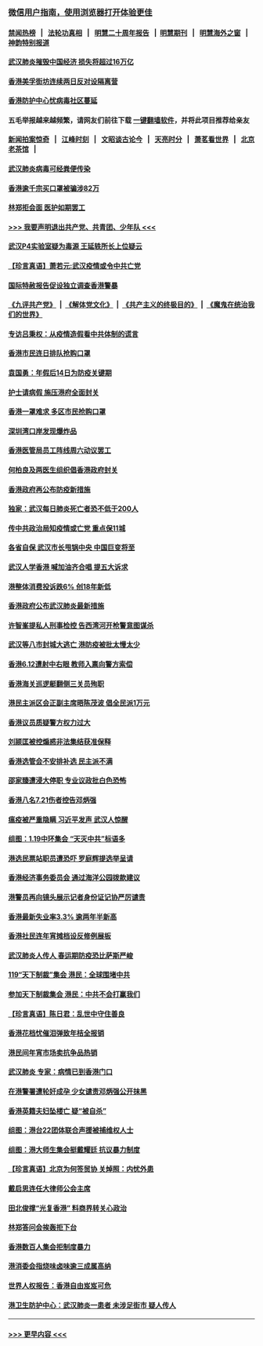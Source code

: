 ### [微信用户指南，使用浏览器打开体验更佳](https://github.com/gfw-breaker/banned-news1/blob/master/indexes/wechat-guide.md?t=0)
#### [禁闻热榜](热点新闻.md?t=0)  &nbsp;&nbsp;|&nbsp;&nbsp; [法轮功真相](https://github.com/gfw-breaker/truth/blob/master/README.md?t=0) &nbsp;&nbsp;|&nbsp;&nbsp; [明慧二十周年报告](https://github.com/gfw-breaker/mh-reports/blob/master/README.md?t=0) &nbsp;&nbsp;|&nbsp;&nbsp;[明慧期刊](https://github.com/gfw-breaker/mh-qikan) &nbsp;&nbsp;|&nbsp;&nbsp; [明慧海外之窗](https://github.com/gfw-breaker/mh-news/blob/master/README.md?t=0) &nbsp;&nbsp;|&nbsp;&nbsp; [神韵特别报道](https://github.com/gfw-breaker/mh-news/blob/master/shenyun.md?t=0)
#### [武汉肺炎摧毁中国经济 损失将超过16万亿](../pages/nsc415/n11839723.md?t=02031244) 
#### [香港美孚街坊连续两日反对设隔离营](../pages/nsc415/n11839962.md?t=02031244) 
#### [香港防护中心忧病毒社区蔓延](../pages/nsc415/n11839933.md?t=02031244) 
#### 五毛举报越来越频繁，请网友们前往下载 [一键翻墙软件](https://github.com/gfw-breaker/ssr-accounts)，并将此项目推荐给亲友
#### [新闻拍案惊奇](https://github.com/gfw-breaker/banned-news1/blob/master/pages/link4.md) &nbsp;&nbsp;|&nbsp;&nbsp; [江峰时刻](https://github.com/gfw-breaker/banned-news1/blob/master/pages/link4.md) &nbsp;&nbsp;|&nbsp;&nbsp; [文昭谈古论今](https://github.com/gfw-breaker/banned-news1/blob/master/pages/link4.md) &nbsp;&nbsp;|&nbsp;&nbsp; [天亮时分](https://github.com/gfw-breaker/banned-news1/blob/master/pages/link4.md) &nbsp;&nbsp;|&nbsp;&nbsp; [萧茗看世界](https://github.com/gfw-breaker/banned-news1/blob/master/pages/link4.md) &nbsp;&nbsp;|&nbsp;&nbsp; [北京老茶馆](https://github.com/gfw-breaker/banned-news1/blob/master/pages/link4.md) &nbsp;&nbsp;|&nbsp;&nbsp; 
#### [武汉肺炎病毒可经粪便传染](../pages/nsc415/n11839939.md?t=02031244) 
#### [香港逾千宗买口罩被骗涉82万](../pages/nsc415/n11839914.md?t=02031244) 
#### [林郑拒会面 医护如期罢工](../pages/nsc415/n11839892.md?t=02031244) 
#### [>>> 我要声明退出共产党、共青团、少年队 <<<](https://github.com/begood0513/goodnews/blob/master/quit/letter.md) 
#### [武汉P4实验室疑为毒源 王延轶所长上位疑云](../pages/nsc415/n11835543.md?t=02031244) 
#### [【珍言真语】萧若元:武汉疫情或令中共亡党](../pages/nsc415/n11829394.md?t=02031244) 
#### [国际特赦报告促设独立调查香港警暴](../pages/nsc415/n11833845.md?t=02031244) 
#### [《九评共产党》](https://github.com/begood0513/9ping.md/blob/master/README.md) &nbsp;|&nbsp; [《解体党文化》](../../../../jtdwh.md/blob/master/README.md)  &nbsp;|&nbsp; [《共产主义的终极目的》](../../../../gczydzjmd.md/blob/master/README.md) &nbsp;|&nbsp; [《魔鬼在统治我们的世界》](../../../../mgztzwmdsj.md/blob/master/README.md) 
#### [专访吕秉权：从疫情造假看中共体制的谎言](../pages/nsc415/n11833813.md?t=02031244) 
#### [香港市民连日排队抢购口罩](../pages/nsc415/n11833794.md?t=02031244) 
#### [袁国勇：年假后14日为防疫关键期](../pages/nsc415/n11831088.md?t=02031244) 
#### [护士请病假 施压港府全面封关](../pages/nsc415/n11831030.md?t=02031244) 
#### [香港一罩难求 多区市民抢购口罩](../pages/nsc415/n11831002.md?t=02031244) 
#### [深圳湾口岸发现爆炸品](../pages/nsc415/n11828802.md?t=02031244) 
#### [香港医管局员工阵线周六动议罢工](../pages/nsc415/n11828762.md?t=02031244) 
#### [何柏良及两医生组织倡香港政府封关](../pages/nsc415/n11828749.md?t=02031244) 
#### [香港政府再公布防疫新措施](../pages/nsc415/n11828716.md?t=02031244) 
#### [独家：武汉每日肺炎死亡者恐不低于200人](../pages/nsc415/n11828240.md?t=02031244) 
#### [传中共政治局知疫情或亡党 重点保11城](../pages/nsc415/n11828145.md?t=02031244) 
#### [各省自保 武汉市长甩锅中央 中国巨变将至](../pages/nsc415/n11828021.md?t=02031244) 
#### [武汉人学香港 喊加油齐合唱 提五大诉求](../pages/nsc415/n11827046.md?t=02031244) 
#### [港整体消费投诉跌6% 创18年新低](../pages/nsc415/n11817280.md?t=02031244) 
#### [香港政府公布武汉肺炎最新措施](../pages/nsc415/n11817152.md?t=02031244) 
#### [许智峯提私人刑事检控 告西湾河开枪警意图谋杀](../pages/nsc415/n11817132.md?t=02031244) 
#### [武汉等八市封城大逃亡 港防疫被批太慢太少](../pages/nsc415/n11817058.md?t=02031244) 
#### [香港6.12遭射中右眼 教师入禀向警方索偿](../pages/nsc415/n11814678.md?t=02031244) 
#### [香港海关巡逻艇翻侧三关员殉职](../pages/nsc415/n11814604.md?t=02031244) 
#### [港民主派区会正副主席晤陈茂波 倡全民派1万元](../pages/nsc415/n11814582.md?t=02031244) 
#### [香港议员质疑警方权力过大](../pages/nsc415/n11814560.md?t=02031244) 
#### [刘颕匡被控煽惑非法集结获准保释](../pages/nsc415/n11811727.md?t=02031244) 
#### [香港选管会不安排补选 民主派不满](../pages/nsc415/n11811691.md?t=02031244) 
#### [邵家臻遭浸大停职 专业议政批白色恐怖](../pages/nsc415/n11811670.md?t=02031244) 
#### [香港八名7.21伤者控告邓炳强](../pages/nsc415/n11811623.md?t=02031244) 
#### [瘟疫被严重隐瞒 习近平发声 武汉人惊醒](../pages/nsc415/n11811186.md?t=02031244) 
#### [组图：1.19中环集会 “天灭中共”标语多](../pages/nsc415/n11809514.md?t=02031244) 
#### [港选民票站职员遭恐吓 罗庭辉提选举呈请](../pages/nsc415/n11808914.md?t=02031244) 
#### [香港经济事务委员会 通过海洋公园拨款建议](../pages/nsc415/n11808906.md?t=02031244) 
#### [港警员再向镜头展示记者身份证记协严厉谴责](../pages/nsc415/n11808888.md?t=02031244) 
#### [香港最新失业率3.3% 逾两年半新高](../pages/nsc415/n11808887.md?t=02031244) 
#### [香港社民连年宵摊档设反修例展板](../pages/nsc415/n11808857.md?t=02031244) 
#### [武汉肺炎人传人 春运期防疫恐比萨斯严峻](../pages/nsc415/n11808739.md?t=02031244) 
#### [119“天下制裁”集会 港民：全球围堵中共](../pages/nsc415/n11806318.md?t=02031244) 
#### [参加天下制裁集会 港民：中共不会打赢我们](../pages/nsc415/n11806596.md?t=02031244) 
#### [【珍言真语】陈日君：乱世中守住善良](../pages/nsc415/n11806247.md?t=02031244) 
#### [香港花档忧催泪弹致年桔全报销](../pages/nsc415/n11806130.md?t=02031244) 
#### [港民间年宵市场卖抗争品热销](../pages/nsc415/n11806073.md?t=02031244) 
#### [武汉肺炎 专家：病情已到香港门口](../pages/nsc415/n11806020.md?t=02031244) 
#### [在港警署遭轮奸成孕 少女谴责邓炳强公开抹黑](../pages/nsc415/n11805981.md?t=02031244) 
#### [香港英籍夫妇坠楼亡 疑“被自杀”](../pages/nsc415/n11805937.md?t=02031244) 
#### [组图：港台22团体联合声援被捕维权人士](../pages/nsc415/n11801834.md?t=02031244) 
#### [组图：港大师生集会挺戴耀廷 抗议暴力制度](../pages/nsc415/n11799298.md?t=02031244) 
#### [【珍言真语】北京为何签贸协 关焯照：内忧外患](../pages/nsc415/n11799790.md?t=02031244) 
#### [戴启思连任大律师公会主席](../pages/nsc415/n11799306.md?t=02031244) 
#### [田北俊撑“光复香港” 料商界转关心政治](../pages/nsc415/n11799287.md?t=02031244) 
#### [林郑答问会挨轰拒下台](../pages/nsc415/n11799261.md?t=02031244) 
#### [香港数百人集会拒制度暴力](../pages/nsc415/n11796941.md?t=02031244) 
#### [港消委会指烧味卤味逾三成属高纳](../pages/nsc415/n11796815.md?t=02031244) 
#### [世界人权报告：香港自由岌岌可危](../pages/nsc415/n11796873.md?t=02031244) 
#### [港卫生防护中心：武汉肺炎一患者 未涉足街市 疑人传人](../pages/nsc415/n11796789.md?t=02031244) 

----
#### [ >>> 更早内容 <<< ](../indexes/nsc415-earlier.md)
